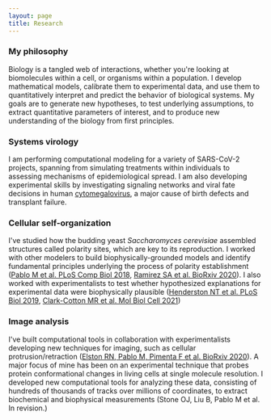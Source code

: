 ```yaml
---
layout: page
title: Research
---
```

### My philosophy
Biology is a tangled web of interactions, whether you're looking at biomolecules within a cell, or organisms within a population. I develop mathematical models, calibrate them to experimental data, and use them to quantitatively interpret and predict the behavior of biological systems. My goals are to generate new hypotheses, to test underlying assumptions, to extract quantitative parameters of interest, and to produce new understanding of the biology from first principles.

### Systems virology
I am performing computational modeling for a variety of SARS-CoV-2 projects, spanning from simulating treatments within individuals to assessing mechanisms of epidemiological spread. I am also developing experimental skills by investigating signaling networks and viral fate decisions in human [cytomegalovirus](https://www.cdc.gov/cmv/overview.html), a major cause of birth defects and transplant failure.

### Cellular self-organization
I've studied how the budding yeast <i>Saccharomyces cerevisiae</i> assembled structures called polarity sites, which are key to its reproduction. I worked with other modelers to build biophysically-grounded models and identify fundamental principles underlying the process of polarity establishment ([Pablo M et al. PLoS Comp Biol 2018](https://journals.plos.org/ploscompbiol/article?id=10.1371/journal.pcbi.1006016), [Ramirez SA et al. BioRxiv 2020](https://www.biorxiv.org/content/10.1101/2020.11.30.404657v1.abstract)). I also worked with experimentalists to test whether hypothesized explanations for experimental data were biophysically plausible ([Henderston NT et al. PLoS Biol 2019](https://journals.plos.org/plosbiology/article?rev=2&id=10.1371/journal.pbio.3000484), [Clark-Cotton MR et al. Mol Biol Cell 2021](https://www.molbiolcell.org/doi/abs/10.1091/mbc.E21-02-0068))


### Image analysis
I've built computational tools in collaboration with experimentalists developing new techniques for imaging, such as cellular protrusion/retraction ([Elston RN, Pablo M, Pimenta F et al. BioRxiv 2020](https://www.biorxiv.org/content/10.1101/2020.12.11.421990v2)). A major focus of mine has been on an experimental technique that probes protein conformational changes in living cells at single molecule resolution. I developed new computational tools for analyzing these data, consisting of hundreds of thousands of tracks over millions of coordinates, to extract biochemical and biophysical measurements (Stone OJ, Liu B, Pablo M et al. In revision.)
